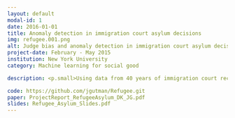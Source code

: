 ```yaml
---
layout: default
modal-id: 1
date: 2016-01-01
title: Anomaly detection in immigration court asylum decisions
img: refugee.001.png
alt: Judge bias and anomaly detection in immigration court asylum decisions
project-date: February - May 2015
institution: New York University
category: Machine learning for social good

description: <p.small>Using data from 40 years of immigration court records in asylum decisions, we built an anomaly detection system to predict the probability of immigration judges granting asylum to families of asylum seekers given the characteristics of the refugee, case, and judge, and recent and immediate asylum decision history. We built predictive models using Adaboost, support vector machines, and other classification models to optimize prediction and recall across all judges. We were particularly interested in measuring streak avoidance behavior in judges’ decision-making and identifying judges whose behavior systematically deviated from expected voting patterns in asylum decisions involving particular refugee ethnicities and countries of origin. </p> <p.small>Fairly extensive missing data necessitated use of multiple imputation in developing the candidate models for the analysis. A hierachical non-parametric model was developed using families nested in judges nested in courts nested in districts. A complete lack of variation at the within-family level motivated the use of families of asylum-seekers as the smallest unit of analysis, rather than individuals. Adaboost and linear support vector machines yielded the lowest mean error across all classes of models when optimizing for the F1-measure on asylum grants.</p> <p.small>In refining these analyses we developed a technique for predicting the expected behavior of an individual judge from the collective decision-making behavior of all other judges, using the multilevel structure to weight the prediction more heavily towards judges closer to the target judge in the hierarchy. We used these weighted predictions to flag judges whose asylum granting decisions did not conform to the "collective wisdom" prediction of the system as a whole. A key finding in our analysis was that decision records which preceded the target case by over a year showed almost no interdependence either within or across judges, as the factors which contribute to reasonable decision-making behavior in asylum cases typically changed too drastically within a year to be informative for time lags greater than one year.</p> <p.small>The analyses and models used in this project were all written in Python using the scikit-learn library for machine learning and statistical modeling. Sensitive and confidential datasets provided by researchers at the National Bureau of Economic Research. Additional features merged from open data obtained from the U.N. High Commissioner for Refugees and World Bank databases.</p>

code: https://github.com/jgutman/Refugee.git
paper: ProjectReport_RefugeeAsylum_DK_JG.pdf
slides: Refugee_Asylum_Slides.pdf
---
```

